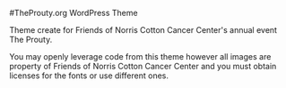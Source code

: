 #TheProuty.org WordPress Theme

Theme create for Friends of Norris Cotton Cancer Center's annual event The Prouty.

You may openly leverage code from this theme however all images are property of Friends of Norris Cotton Cancer Center and you must obtain licenses for the fonts or use different ones.
